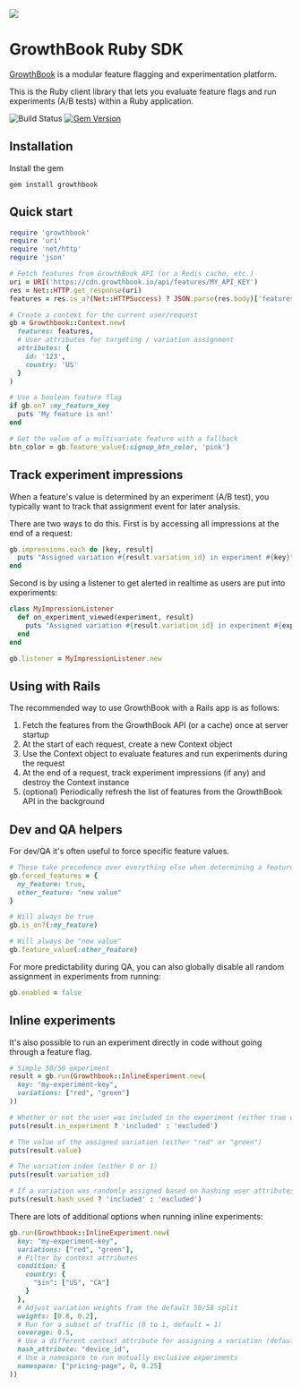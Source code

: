 ![](https://docs.growthbook.io/images/hero-ruby-sdk.png)

# GrowthBook Ruby SDK

[GrowthBook](https://www.growthbook.io) is a modular feature flagging and experimentation platform.

This is the Ruby client library that lets you evaluate feature flags and run experiments (A/B tests) within a Ruby application.

![Build Status](https://github.com/growthbook/growthbook-ruby/workflows/Build/badge.svg) [![Gem Version](https://badge.fury.io/rb/growthbook.svg)](https://badge.fury.io/rb/growthbook)

## Installation

Install the gem

`gem install growthbook`

## Quick start

```ruby
require 'growthbook'
require 'uri'
require 'net/http'
require 'json'

# Fetch features from GrowthBook API (or a Redis cache, etc.)
uri = URI('https://cdn.growthbook.io/api/features/MY_API_KEY')
res = Net::HTTP.get_response(uri)
features = res.is_a?(Net::HTTPSuccess) ? JSON.parse(res.body)['features'] : nil

# Create a context for the current user/request
gb = Growthbook::Context.new(
  features: features,
  # User attributes for targeting / variation assignment
  attributes: {
    id: '123',
    country: 'US'
  }
)

# Use a boolean feature flag
if gb.on? :my_feature_key
  puts 'My feature is on!'
end

# Get the value of a multivariate feature with a fallback
btn_color = gb.feature_value(:signup_btn_color, 'pink')
```

## Track experiment impressions

When a feature's value is determined by an experiment (A/B test), you typically want to track that assignment event for later analysis.

There are two ways to do this. First is by accessing all impressions at the end of a request:

```ruby
gb.impressions.each do |key, result|
  puts "Assigned variation #{result.variation_id} in experiment #{key}"
end
```

Second is by using a listener to get alerted in realtime as users are put into experiments:

```ruby
class MyImpressionListener
  def on_experiment_viewed(experiment, result)
    puts "Assigned variation #{result.variation_id} in experiment #{experiment.key}"
  end
end

gb.listener = MyImpressionListener.new
```
## Using with Rails

The recommended way to use GrowthBook with a Rails app is as follows:

1. Fetch the features from the GrowthBook API (or a cache) once at server startup
2. At the start of each request, create a new Context object
3. Use the Context object to evaluate features and run experiments during the request
4. At the end of a request, track experiment impressions (if any) and destroy the Context instance
5. (optional) Periodically refresh the list of features from the GrowthBook API in the background

## Dev and QA helpers

For dev/QA it's often useful to force specific feature values.

```ruby
# These take precedence over everything else when determining a feature's value
gb.forced_features = {
  my_feature: true,
  other_feature: "new value"
}

# Will always be true
gb.is_on?(:my_feature)

# Will always be "new value"
gb.feature_value(:other_feature)
```

For more predictability during QA, you can also globally disable all random assignment in experiments from running:

```ruby
gb.enabled = false
```

## Inline experiments

It's also possible to run an experiment directly in code without going through a feature flag.

```ruby
# Simple 50/50 experiment
result = gb.run(Growthbook::InlineExperiment.new(
  key: "my-experiment-key",
  variations: ["red", "green"]
))

# Whether or not the user was included in the experiment (either true or false)
puts(result.in_experiment ? 'included' : 'excluded')

# The value of the assigned variation (either "red" or "green")
puts(result.value)

# The variation index (either 0 or 1)
puts(result.variation_id)

# If a variation was randomly assigned based on hashing user attributes (either true or false)
puts(result.hash_used ? 'included' : 'excluded')
```

There are lots of additional options when running inline experiments:

```ruby
gb.run(Growthbook::InlineExperiment.new(
  key: "my-experiment-key",
  variations: ["red", "green"],
  # Filter by context attributes
  condition: {
    country: {
      "$in": ["US", "CA"]
    }
  },
  # Adjust variation weights from the default 50/50 split
  weights: [0.8, 0.2],
  # Run for a subset of traffic (0 to 1, default = 1)
  coverage: 0.5,
  # Use a different context attribute for assigning a variation (default = "id")
  hash_attribute: "device_id",
  # Use a namespace to run mutually exclusive experiments
  namespace: ["pricing-page", 0, 0.25]
))
```
